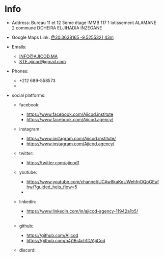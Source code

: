 # Info

- Address: Bureau 11 et 12 3ème étage IMMB 117 1 lotissement ALAMANE 2 commune DCHEIRA ELJIHADIA INZEGANE
- Google Maps Link: [@30.3638165,-9.5255321,43m](https://www.google.com/maps/@30.3638165,-9.5255321,43m)
- Emails:
  - INFO@AJICOD.MA
  - STE.ajicod@gmail.com
- Phones:

  - +212 689-558573
  -

- social platforms:

  - facebook:

    - https://www.facebook.com/Ajicod.institute
    - https://www.facebook.com/Ajicod.agency/

  - instagram:
    - https://www.instagram.com/Ajicod.institute/
    - https://www.instagram.com/Ajicod.agency/
  - twitter:
    - https://twitter.com/ajicod1
  - youtube:
    - https://www.youtube.com/channel/UCAw8kaKeUWehfqOQoGEufhw/?guided_help_flow=5
    -
  - linkedin:

    - https://www.linkedin.com/in/ajicod-agency-11942a1b5/
    -

  - github:
    - https://github.com/Ajicod
    - https://github.com/n4j1Br4ch1D/AjiCod
  - discord:

